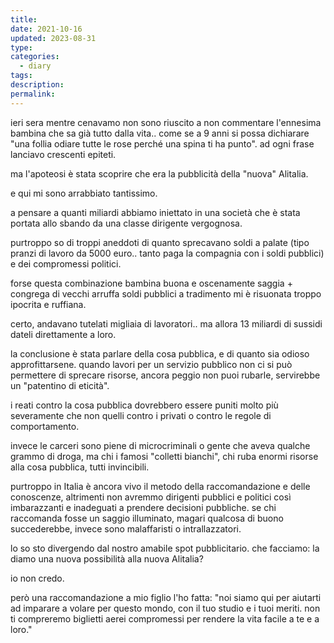 ```yaml
---
title: 
date: 2021-10-16
updated: 2023-08-31
type: 
categories:
  - diary
tags: 
description: 
permalink: 
---
```

ieri sera mentre cenavamo non sono riuscito a non commentare l'ennesima bambina che sa già tutto dalla vita.. come se a 9 anni si possa dichiarare "una follia odiare tutte le rose perché una spina ti ha punto". ad ogni frase lanciavo crescenti epiteti.

  

ma l'apoteosi è stata scoprire che era la pubblicità della "nuova" Alitalia.

  

e qui mi sono arrabbiato tantissimo.

a pensare a quanti miliardi abbiamo iniettato in una società che è stata portata allo sbando da una classe dirigente vergognosa.

purtroppo so di troppi aneddoti di quanto sprecavano soldi a palate (tipo pranzi di lavoro da 5000 euro.. tanto paga la compagnia con i soldi pubblici) e dei compromessi politici.

  

forse questa combinazione bambina buona e oscenamente saggia + congrega di vecchi arruffa soldi pubblici a tradimento mi è risuonata troppo ipocrita e ruffiana.

  

certo, andavano tutelati migliaia di lavoratori.. ma allora 13 miliardi di sussidi dateli direttamente a loro.

  

la conclusione è stata parlare della cosa pubblica, e di quanto sia odioso approfittarsene. quando lavori per un servizio pubblico non ci si può permettere di sprecare risorse, ancora peggio non puoi rubarle, servirebbe un "patentino di eticità".

i reati contro la cosa pubblica dovrebbero essere puniti molto più severamente che non quelli contro i privati o contro le regole di comportamento.

invece le carceri sono piene di microcriminali o gente che aveva qualche grammo di droga, ma chi i famosi "colletti bianchi", chi ruba enormi risorse alla cosa pubblica, tutti invincibili.

  

purtroppo in Italia è ancora vivo il metodo della raccomandazione e delle conoscenze, altrimenti non avremmo dirigenti pubblici e politici così imbarazzanti e inadeguati a prendere decisioni pubbliche. se chi raccomanda fosse un saggio illuminato, magari qualcosa di buono succederebbe, invece sono malaffaristi o intrallazzatori.

  

lo so sto divergendo dal nostro amabile spot pubblicitario. che facciamo: la diamo una nuova possibilità alla nuova Alitalia?

io non credo.

però una raccomandazione a mio figlio l'ho fatta: "noi siamo qui per aiutarti ad imparare a volare per questo mondo, con il tuo studio e i tuoi meriti. non ti compreremo biglietti aerei compromessi per rendere la vita facile a te e a loro."

